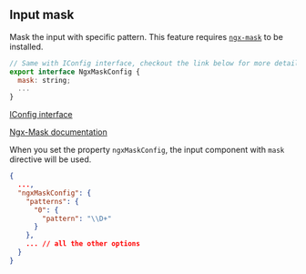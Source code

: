 ## Input mask

Mask the input with specific pattern.
This feature requires [`ngx-mask`](https://www.npmjs.com/package/ngx-mask) to be installed.

```javascript
// Same with IConfig interface, checkout the link below for more details.
export interface NgxMaskConfig {
  mask: string;
  ...
}
```

[IConfig interface](https://github.com/JsDaddy/ngx-mask/blob/develop/projects/ngx-mask-lib/src/lib/ngx-mask.config.ts)

[Ngx-Mask documentation ](https://github.com/JsDaddy/ngx-mask/blob/develop/USAGE.md)

When you set the property `ngxMaskConfig`, the input component with `mask` directive will be used.

```json
{
  ...,
  "ngxMaskConfig": {
    "patterns": {
      "0": {
        "pattern": "\\D+"
      }
    },
    ... // all the other options
  }
}
```
